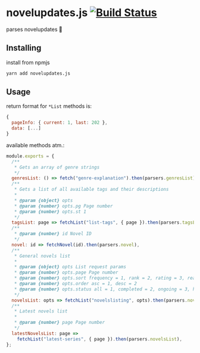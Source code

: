 # novelupdates.js [![Build Status](https://travis-ci.org/kuwoyuki/novelupdates.js.svg?branch=master)](https://travis-ci.org/kuwoyuki/novelupdates.js)

parses novelupdates 🤷

## Installing

install from npmjs

```sh
yarn add novelupdates.js
```

## Usage

return format for `*List` methods is:

```js
{
  pageInfo: { current: 1, last: 202 },
  data: [...]
}
```

available methods atm.:

```js
module.exports = {
  /**
   * Gets an array of genre strings
   */
  genresList: () => fetch("genre-explanation").then(parsers.genresList),
  /**
   * Gets a list of all available tags and their descriptions
   *
   * @param {object} opts
   * @param {number} opts.pg Page number
   * @param {number} opts.st 1
   */
  tagsList: page => fetchList("list-tags", { page }).then(parsers.tagsList),
  /**
   * @param {number} id Novel ID
   */
  novel: id => fetchNovel(id).then(parsers.novel),
  /**
   * General novels list
   *
   * @param {object} opts List request params
   * @param {number} opts.page Page number
   * @param {number} opts.sort frequency = 1, rank = 2, rating = 3, readers = 4, chapters = 5, reviews = 6, title = 7, last updated = 8
   * @param {number} opts.order asc = 1, desc = 2
   * @param {number} opts.status all = 1, completed = 2, ongoing = 3, hiatus = 4
   */
  novelsList: opts => fetchList("novelslisting", opts).then(parsers.novelsList),
  /**
   * Latest novels list
   *
   * @param {number} page Page number
   */
  latestNovelsList: page =>
    fetchList("latest-series", { page }).then(parsers.novelsList),
};
```
